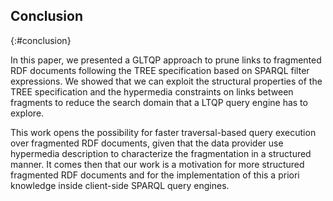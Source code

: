 ## Conclusion
{:#conclusion}

In this paper, we presented a GLTQP approach to 
prune links to fragmented RDF documents following the TREE specification based on SPARQL filter expressions. 
We showed that we can exploit the structural properties of the TREE specification 
and the hypermedia constraints on links between fragments to reduce the search domain
that a LTQP query engine has to explore.

This work opens the possibility for faster traversal-based query execution over fragmented RDF documents, 
given that the data provider use hypermedia description to characterize the fragmentation
in a structured manner. 
It comes then that our work is a motivation for more structured fragmented RDF documents
and for the implementation of this a priori knowledge inside client-side SPARQL query engines.